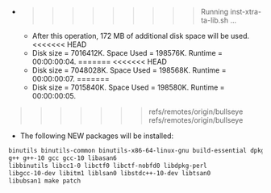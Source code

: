* >>>>>>>>> Running inst-xtra-ta-lib.sh ...
  * After this operation, 172 MB of additional disk space will be used.
<<<<<<< HEAD
  * Disk size = 7016412K. Space Used = 198576K. Runtime = 00:00:00:04.
=======
<<<<<<< HEAD
  * Disk size = 7048028K. Space Used = 198568K. Runtime = 00:00:00:07.
=======
  * Disk size = 7015840K. Space Used = 198580K. Runtime = 00:00:00:05.
>>>>>>> refs/remotes/origin/bullseye
>>>>>>> refs/remotes/origin/bullseye
  * The following NEW packages will be installed:
  ```bash
binutils binutils-common binutils-x86-64-linux-gnu build-essential dpkg-dev
g++ g++-10 gcc gcc-10 libasan6
libbinutils libcc1-0 libctf0 libctf-nobfd0 libdpkg-perl
libgcc-10-dev libitm1 liblsan0 libstdc++-10-dev libtsan0
libubsan1 make patch
  ```
